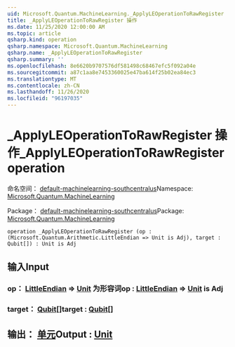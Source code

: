 ```yaml
---
uid: Microsoft.Quantum.MachineLearning._ApplyLEOperationToRawRegister
title: _ApplyLEOperationToRawRegister 操作
ms.date: 11/25/2020 12:00:00 AM
ms.topic: article
qsharp.kind: operation
qsharp.namespace: Microsoft.Quantum.MachineLearning
qsharp.name: _ApplyLEOperationToRawRegister
qsharp.summary: ''
ms.openlocfilehash: 8e6620b9707576df581498c68467efc5f092a04e
ms.sourcegitcommit: a87c1aa8e7453360025e47ba614f25b02ea84ec3
ms.translationtype: MT
ms.contentlocale: zh-CN
ms.lasthandoff: 11/26/2020
ms.locfileid: "96197035"
---
```

# <a name="_applyleoperationtorawregister-operation"></a><span data-ttu-id="90ab1-102">_ApplyLEOperationToRawRegister 操作</span><span class="sxs-lookup"><span data-stu-id="90ab1-102">_ApplyLEOperationToRawRegister operation</span></span>

<span data-ttu-id="90ab1-103">命名空间： [default-machinelearning-southcentralus](xref:Microsoft.Quantum.MachineLearning)</span><span class="sxs-lookup"><span data-stu-id="90ab1-103">Namespace: [Microsoft.Quantum.MachineLearning](xref:Microsoft.Quantum.MachineLearning)</span></span>

<span data-ttu-id="90ab1-104">Package： [default-machinelearning-southcentralus](https://nuget.org/packages/Microsoft.Quantum.MachineLearning)</span><span class="sxs-lookup"><span data-stu-id="90ab1-104">Package: [Microsoft.Quantum.MachineLearning](https://nuget.org/packages/Microsoft.Quantum.MachineLearning)</span></span>




```qsharp
operation _ApplyLEOperationToRawRegister (op : (Microsoft.Quantum.Arithmetic.LittleEndian => Unit is Adj), target : Qubit[]) : Unit is Adj
```


## <a name="input"></a><span data-ttu-id="90ab1-105">输入</span><span class="sxs-lookup"><span data-stu-id="90ab1-105">Input</span></span>

### <a name="op--littleendian--unit--is-adj"></a><span data-ttu-id="90ab1-106">op： [LittleEndian](xref:Microsoft.Quantum.Arithmetic.LittleEndian) => [Unit](xref:microsoft.quantum.lang-ref.unit)  为形容词</span><span class="sxs-lookup"><span data-stu-id="90ab1-106">op : [LittleEndian](xref:Microsoft.Quantum.Arithmetic.LittleEndian) => [Unit](xref:microsoft.quantum.lang-ref.unit)  is Adj</span></span>




### <a name="target--qubit"></a><span data-ttu-id="90ab1-107">target： [Qubit](xref:microsoft.quantum.lang-ref.qubit)[]</span><span class="sxs-lookup"><span data-stu-id="90ab1-107">target : [Qubit](xref:microsoft.quantum.lang-ref.qubit)[]</span></span>





## <a name="output--unit"></a><span data-ttu-id="90ab1-108">输出： [单元](xref:microsoft.quantum.lang-ref.unit)</span><span class="sxs-lookup"><span data-stu-id="90ab1-108">Output : [Unit](xref:microsoft.quantum.lang-ref.unit)</span></span>

